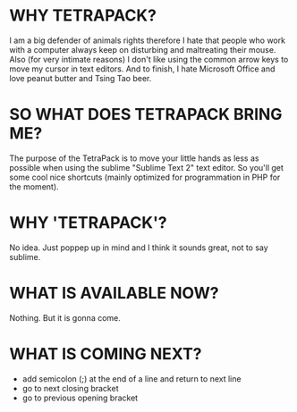 # WHY TETRAPACK? #

I am a big defender of animals rights therefore I hate that people who work with a computer always keep on disturbing and maltreating their mouse. Also (for very intimate reasons) I don't like using the common arrow keys to move my cursor in text editors. And to finish, I hate Microsoft Office and love peanut butter and Tsing Tao beer.

# SO WHAT DOES TETRAPACK BRING ME? #

The purpose of the TetraPack is to move your little hands as less as possible when using the sublime "Sublime Text 2" text editor.
So you'll get some cool nice shortcuts (mainly optimized for programmation in PHP for the moment).

# WHY 'TETRAPACK'? #

No idea. Just poppep up in mind and I think it sounds great, not to say sublime.

# WHAT IS AVAILABLE NOW? #

Nothing. But it is gonna come.

# WHAT IS COMING NEXT? #

* add semicolon (;) at the end of a line and return to next line
* go to next closing bracket
* go to previous opening bracket